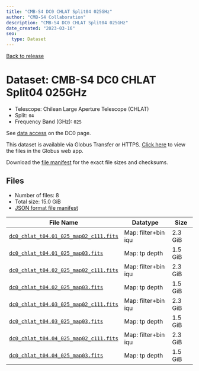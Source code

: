 ```yaml
---
title: "CMB-S4 DC0 CHLAT Split04 025GHz"
author: "CMB-S4 Collaboration"
description: "CMB-S4 DC0 CHLAT Split04 025GHz"
date_created: "2023-03-16"
seo:
  type: Dataset
---
```


[Back to release](./dc0.html#datasets)

# Dataset: CMB-S4 DC0 CHLAT Split04 025GHz

- Telescope: Chilean Large Aperture Telescope (CHLAT) 
- Split: `04`
- Frequency Band (GHz): `025`

See [data access](./dc0.html#data-access) on the DC0 page.

This dataset is available via Globus Transfer or HTTPS. [Click here](https://app.globus.org/file-manager?origin_id=38f01147-f09e-483d-a552-3866669a846d&origin_path=%2Fdatareleases%2Fdc0%2Fmission%2Fchlat%2Fsplit04%2F025%2F) to view the files in the Globus web app.

Download the [file manifest](https://g-456d30.0ed28.75bc.data.globus.org/datareleases/dc0/mission/chlat/split04/025/manifest.json) for the exact file sizes and checksums.

## Files

- Number of files: 8
- Total size: 15.0 GiB
- [JSON format file manifest](https://g-456d30.0ed28.75bc.data.globus.org/datareleases/dc0/mission/chlat/split04/025/manifest.json)

|                                                                               File Name                                                                               |      Datatype       |  Size   |
| --------------------------------------------------------------------------------------------------------------------------------------------------------------------- | ------------------- | ------- |
| [`dc0_chlat_t04.01_025_map02_c111.fits`](https://g-456d30.0ed28.75bc.data.globus.org/datareleases/dc0/mission/chlat/split04/025/dc0_chlat_t04.01_025_map02_c111.fits) | Map: filter+bin iqu | 2.3 GiB |
| [`dc0_chlat_t04.01_025_map03.fits`](https://g-456d30.0ed28.75bc.data.globus.org/datareleases/dc0/mission/chlat/split04/025/dc0_chlat_t04.01_025_map03.fits)           | Map: tp depth       | 1.5 GiB |
| [`dc0_chlat_t04.02_025_map02_c111.fits`](https://g-456d30.0ed28.75bc.data.globus.org/datareleases/dc0/mission/chlat/split04/025/dc0_chlat_t04.02_025_map02_c111.fits) | Map: filter+bin iqu | 2.3 GiB |
| [`dc0_chlat_t04.02_025_map03.fits`](https://g-456d30.0ed28.75bc.data.globus.org/datareleases/dc0/mission/chlat/split04/025/dc0_chlat_t04.02_025_map03.fits)           | Map: tp depth       | 1.5 GiB |
| [`dc0_chlat_t04.03_025_map02_c111.fits`](https://g-456d30.0ed28.75bc.data.globus.org/datareleases/dc0/mission/chlat/split04/025/dc0_chlat_t04.03_025_map02_c111.fits) | Map: filter+bin iqu | 2.3 GiB |
| [`dc0_chlat_t04.03_025_map03.fits`](https://g-456d30.0ed28.75bc.data.globus.org/datareleases/dc0/mission/chlat/split04/025/dc0_chlat_t04.03_025_map03.fits)           | Map: tp depth       | 1.5 GiB |
| [`dc0_chlat_t04.04_025_map02_c111.fits`](https://g-456d30.0ed28.75bc.data.globus.org/datareleases/dc0/mission/chlat/split04/025/dc0_chlat_t04.04_025_map02_c111.fits) | Map: filter+bin iqu | 2.3 GiB |
| [`dc0_chlat_t04.04_025_map03.fits`](https://g-456d30.0ed28.75bc.data.globus.org/datareleases/dc0/mission/chlat/split04/025/dc0_chlat_t04.04_025_map03.fits)           | Map: tp depth       | 1.5 GiB |
